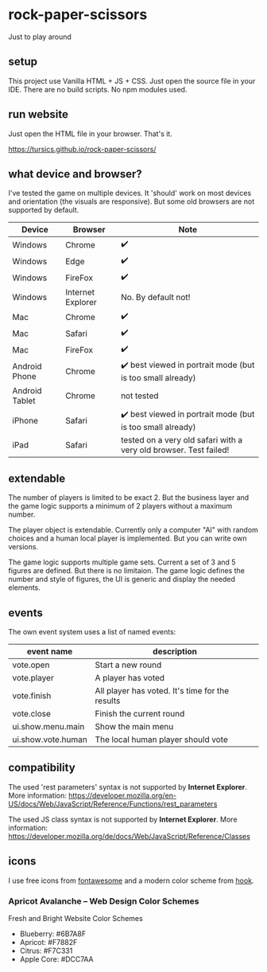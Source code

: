 # rock-paper-scissors
Just to play around

## setup

This project use Vanilla HTML + JS + CSS. 
Just open the source file in your IDE.
There are no build scripts.
No npm modules used.

## run website

Just open the HTML file in your browser.
That's it.

https://tursics.github.io/rock-paper-scissors/

## what device and browser?

I've tested the game on multiple devices.
It 'should' work on most devices and orientation (the visuals are responsive).
But some old browsers are not supported by default.

Device   |Browser  |Note
---------|---------|-----
Windows  |Chrome   |:heavy_check_mark:
Windows  |Edge     |:heavy_check_mark:
Windows  |FireFox  |:heavy_check_mark:
Windows  |Internet Explorer  |No. By default not!
Mac      |Chrome   |:heavy_check_mark:
Mac      |Safari   |:heavy_check_mark:
Mac      |FireFox  |:heavy_check_mark:
Android Phone  |Chrome   |:heavy_check_mark: best viewed in portrait mode (but is too small already)
Android Tablet |Chrome   |not tested
iPhone   |Safari   |:heavy_check_mark: best viewed in portrait mode (but is too small already)
iPad     |Safari   |tested on a very old safari with a very old browser. Test failed!

## extendable

The number of players is limited to be exact 2. But the business layer and the game logic supports a minimum of 2 players without a maximum number.

The player object is extendable. Currently only a computer "AI" with random choices and a human local player is implemented. But you can write own versions.

The game logic supports multiple game sets.
Current a set of 3 and 5 figures are defined.
But there is no limitaion.
The game logic defines the number and style of figures, the UI is generic and display the needed elements.

## events

The own event system uses a list of named events:

event name          | description
--------------------|------------
vote.open           |Start a new round
vote.player         |A player has voted
vote.finish         |All player has voted. It's time for the results
vote.close          |Finish the current round
ui.show.menu.main   |Show the main menu
ui.show.vote.human  |The local human player should vote

## compatibility

The used 'rest parameters' syntax is not supported by **Internet Explorer**. More information: https://developer.mozilla.org/en-US/docs/Web/JavaScript/Reference/Functions/rest_parameters

The used JS class syntax is not supported by **Internet Explorer**. More information: https://developer.mozilla.org/de/docs/Web/JavaScript/Reference/Classes

## icons

I use free icons from [fontawesome](https://fontawesome.com/icons/) and a modern color scheme from [hook](https://hookagency.com/blog/website-color-schemes-2020/). 

### Apricot Avalanche – Web Design Color Schemes

Fresh and Bright Website Color Schemes

- Blueberry: #6B7A8F
- Apricot: #F7882F
- Citrus: #F7C331
- Apple Core: #DCC7AA
